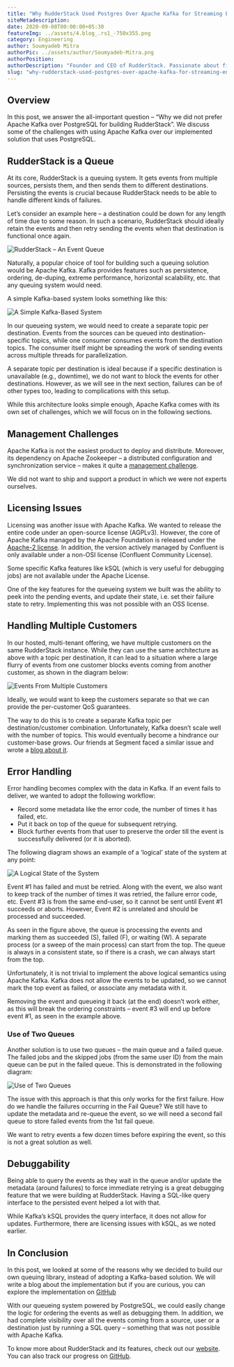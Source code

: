 ```yaml
---
title: "Why RudderStack Used Postgres Over Apache Kafka for Streaming Engine"
siteMetadescription:
date: 2020-09-08T00:00:00+05:30
featureImg: ../assets/4.blog_.rs1_-750x355.png
category: Engineering
author: Soumyadeb Mitra
authorPic: ../assets/author/Soumyadeb-Mitra.png
authorPosition: 
authorDescription: "Founder and CEO of RudderStack. Passionate about finding engineering solutions to real-world problems."
slug: "why-rudderstack-used-postgres-over-apache-kafka-for-streaming-engine"
---
```

**Overview**
------------

In this post, we answer the all-important question – “Why we did not prefer Apache Kafka over PostgreSQL for building RudderStack”. We discuss some of the challenges with using Apache Kafka over our implemented solution that uses PostgreSQL.

**RudderStack is a Queue**
--------------------------

At its core, RudderStack is a queuing system. It gets events from multiple sources, persists them, and then sends them to different destinations. Persisting the events is crucial because RudderStack needs to be able to handle different kinds of failures. 

Let’s consider an example here – a destination could be down for any length of time due to some reason. In such a scenario, RudderStack should ideally retain the events and then retry sending the events when that destination is functional once again.

![RudderStack – An Event Queue](../assets/markdown/CZkyH1eCmIC9k1Xp.png)

Naturally, a popular choice of tool for building such a queuing solution would be Apache Kafka. Kafka provides features such as persistence, ordering, de-duping, extreme performance, horizontal scalability, etc. that any queuing system would need. 

A simple Kafka-based system looks something like this:

![A Simple Kafka-Based System](../assets/markdown/A46yjNErKooKQ1Rq.png)

In our queueing system, we would need to create a separate topic per destination. Events from the sources can be queued into destination-specific topics, while one consumer consumes events from the destination topics. The consumer itself might be spreading the work of sending events across multiple threads for parallelization. 

A separate topic per destination is ideal because if a specific destination is unavailable (e.g., downtime), we do not want to block the events for other destinations. However, as we will see in the next section, failures can be of other types too, leading to complications with this setup.

While this architecture looks simple enough, Apache Kafka comes with its own set of challenges, which we will focus on in the following sections.

**Management Challenges**
-------------------------

Apache Kafka is not the easiest product to deploy and distribute. Moreover, its dependency on Apache Zookeeper – a distributed configuration and synchronization service – makes it quite a [management challenge](https://medium.com/@anuradha.neo/kafka-is-not-the-best-anymore-meet-pulsar-9eb435c9fc0b).

We did not want to ship and support a product in which we were not experts ourselves.

**Licensing Issues**
--------------------

Licensing was another issue with Apache Kafka. We wanted to release the entire code under an open-source license (AGPLv3). However, the core of Apache Kafka managed by the Apache Foundation is released under the [Apache-2 license](https://www.apache.org/licenses/LICENSE-2.0). In addition, the version actively managed by Confluent is only available under a non-OSI license (Confluent Community License). 

Some specific Kafka features like kSQL (which is very useful for debugging jobs) are not available under the Apache License.

One of the key features for the queueing system we built was the ability to peek into the pending events, and update their state, i.e. set their failure state to retry. Implementing this was not possible with an OSS license.

**Handling Multiple Customers**
-------------------------------

In our hosted, multi-tenant offering, we have multiple customers on the same RudderStack instance. While they can use the same architecture as above with a topic per destination, it can lead to a situation where a large flurry of events from one customer blocks events coming from another customer, as shown in the diagram below: 

![Events From Multiple Customers](../assets/markdown/7fOdR0gmtUJUfEjU.png)


Ideally, we would want to keep the customers separate so that we can provide the per-customer QoS guarantees.

The way to do this is to create a separate Kafka topic per destination/customer combination. Unfortunately, Kafka doesn’t scale well with the number of topics. This would eventually become a hindrance our customer-base grows. Our friends at Segment faced a similar issue and wrote a [blog about it](https://segment.com/blog/introducing-centrifuge/).

**Error Handling**
------------------

Error handling becomes complex with the data in Kafka. If an event fails to deliver, we wanted to adopt the following workflow:

*   Record some metadata like the error code, the number of times it has failed, etc.
*   Put it back on top of the queue for subsequent retrying.
*   Block further events from that user to preserve the order till the event is successfully delivered (or it is aborted).  
    

The following diagram shows an example of a ‘logical’ state of the system at any point:

![A Logical State of the System](../assets/markdown/QcxX44a8t6xEEtN3.png)

Event #1 has failed and must be retried. Along with the event, we also want to keep track of the number of times it was retried, the failure error code, etc. Event #3 is from the same end-user, so it cannot be sent until Event #1 succeeds or aborts. However, Event #2 is unrelated and should be processed and succeeded.

As seen in the figure above, the queue is processing the events and marking them as succeeded (S), failed (F), or waiting (W). A separate process (or a sweep of the main process) can start from the top. The queue is always in a consistent state, so if there is a crash, we can always start from the top.

Unfortunately, it is not trivial to implement the above logical semantics using Apache Kafka. Kafka does not allow the events to be updated, so we cannot mark the top event as failed, or associate any metadata with it. 

Removing the event and queueing it back (at the end) doesn’t work either, as this will break the ordering constraints – event #3 will end up before event #1, as seen in the example above. 

### Use of Two Queues

Another solution is to use two queues – the main queue and a failed queue. The failed jobs and the skipped jobs (from the same user ID) from the main queue can be put in the failed queue. This is demonstrated in the following diagram:

![Use of Two Queues](../assets/markdown/m3Q8c7nZfUnqoGdO.png)

The issue with this approach is that this only works for the first failure. How do we handle the failures occurring in the Fail Queue? We still have to update the metadata and re-queue the event, so we will need a second fail queue to store failed events from the 1st fail queue. 

We want to retry events a few dozen times before expiring the event, so this is not a great solution as well.

**Debuggability**
-----------------

Being able to query the events as they wait in the queue and/or update the metadata (around failures) to force immediate retrying is a great debugging feature that we were building at RudderStack. Having a SQL-like query interface to the persisted event helped a lot with that.

While Kafka’s kSQL provides the query interface, it does not allow for updates. Furthermore, there are licensing issues with kSQL, as we noted earlier.

**In Conclusion**
-----------------

In this post, we looked at some of the reasons why we decided to build our own queuing library, instead of adopting a Kafka-based solution. We will write a blog about the implementation but if you are curious, you can explore the implementation on [GitHub](https://github.com/rudderlabs/rudder-server)

With our queueing system powered by PostgreSQL, we could easily change the logic for ordering the events as well as debugging them. In addition, we had complete visibility over all the events coming from a source, user or a destination just by running a SQL query – something that was not possible with Apache Kafka.

To know more about RudderStack and its features, check out our [website](https://rudderstack.com). You can also track our progress on [GitHub](https://github.com/rudderlabs/rudder-server).